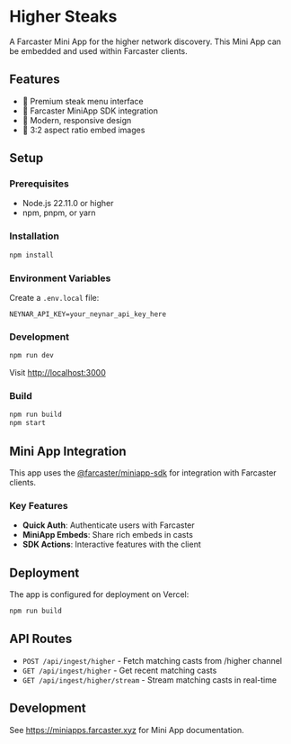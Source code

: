 # Higher Steaks

A Farcaster Mini App for the higher network discovery. This Mini App can be embedded and used within Farcaster clients.

## Features

- 🍖 Premium steak menu interface
- 🔐 Farcaster MiniApp SDK integration
- 🎨 Modern, responsive design
- 📐 3:2 aspect ratio embed images

## Setup

### Prerequisites
- Node.js 22.11.0 or higher
- npm, pnpm, or yarn

### Installation

```bash
npm install
```

### Environment Variables

Create a `.env.local` file:

```env
NEYNAR_API_KEY=your_neynar_api_key_here
```

### Development

```bash
npm run dev
```

Visit [http://localhost:3000](http://localhost:3000)

### Build

```bash
npm run build
npm start
```

## Mini App Integration

This app uses the [@farcaster/miniapp-sdk](https://github.com/farcasterxyz/miniapps) for integration with Farcaster clients.

### Key Features
- **Quick Auth**: Authenticate users with Farcaster
- **MiniApp Embeds**: Share rich embeds in casts
- **SDK Actions**: Interactive features with the client

## Deployment

The app is configured for deployment on Vercel:

```bash
npm run build
```

## API Routes

- `POST /api/ingest/higher` - Fetch matching casts from /higher channel
- `GET /api/ingest/higher` - Get recent matching casts
- `GET /api/ingest/higher/stream` - Stream matching casts in real-time

## Development

See https://miniapps.farcaster.xyz for Mini App documentation.

